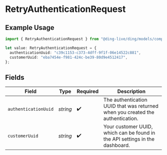 # RetryAuthenticationRequest

## Example Usage

```typescript
import { RetryAuthenticationRequest } from "@ding-live/ding/models/components";

let value: RetryAuthenticationRequest = {
  authenticationUuid: "c39c1153-c373-4dff-9f1f-06e14522c881",
  customerUuid: "eba7454e-f981-424c-be39-80d9e4512417",
};
```

## Fields

| Field                                                                          | Type                                                                           | Required                                                                       | Description                                                                    |
| ------------------------------------------------------------------------------ | ------------------------------------------------------------------------------ | ------------------------------------------------------------------------------ | ------------------------------------------------------------------------------ |
| `authenticationUuid`                                                           | *string*                                                                       | :heavy_check_mark:                                                             | The authentication UUID that was returned when you created the authentication. |
| `customerUuid`                                                                 | *string*                                                                       | :heavy_check_mark:                                                             | Your customer UUID, which can be found in the API settings in the dashboard.   |